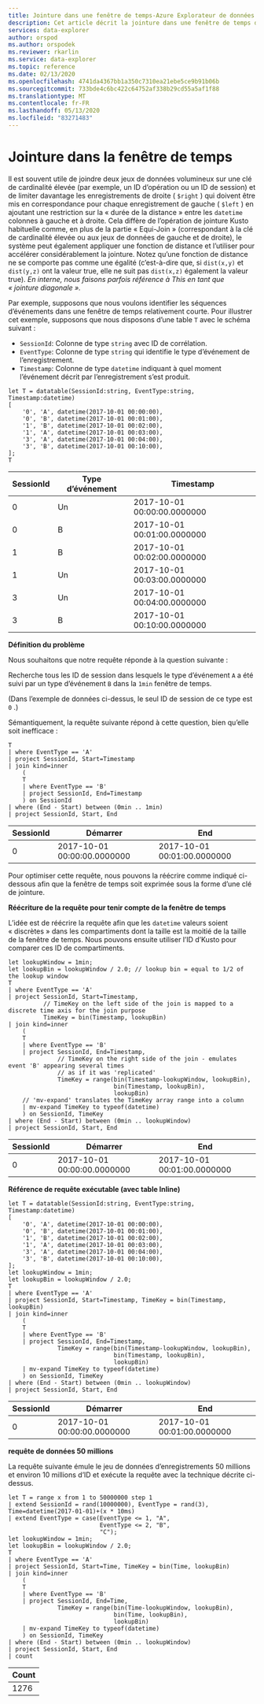 ```yaml
---
title: Jointure dans une fenêtre de temps-Azure Explorateur de données
description: Cet article décrit la jointure dans une fenêtre de temps dans Azure Explorateur de données.
services: data-explorer
author: orspod
ms.author: orspodek
ms.reviewer: rkarlin
ms.service: data-explorer
ms.topic: reference
ms.date: 02/13/2020
ms.openlocfilehash: 4741da4367bb1a350c7310ea21ebe5ce9b91b06b
ms.sourcegitcommit: 733bde4c6bc422c64752af338b29cd55a5af1f88
ms.translationtype: MT
ms.contentlocale: fr-FR
ms.lasthandoff: 05/13/2020
ms.locfileid: "83271483"
---
```

# <a name="joining-within-time-window"></a>Jointure dans la fenêtre de temps

Il est souvent utile de joindre deux jeux de données volumineux sur une clé de cardinalité élevée (par exemple, un ID d’opération ou un ID de session) et de limiter davantage les enregistrements de droite ( `$right` ) qui doivent être mis en correspondance pour chaque enregistrement de gauche ( `$left` ) en ajoutant une restriction sur la « durée de la distance » entre les `datetime` colonnes à gauche et à droite. Cela diffère de l’opération de jointure Kusto habituelle comme, en plus de la partie « Equi-Join » (correspondant à la clé de cardinalité élevée ou aux jeux de données de gauche et de droite), le système peut également appliquer une fonction de distance et l’utiliser pour accélérer considérablement la jointure. Notez qu’une fonction de distance ne se comporte pas comme une égalité (c’est-à-dire que, si `dist(x,y)` et `dist(y,z)` ont la valeur true, elle ne suit pas `dist(x,z)` également la valeur true). *En interne, nous faisons parfois référence à This en tant que « jointure diagonale ».*

Par exemple, supposons que nous voulons identifier les séquences d’événements dans une fenêtre de temps relativement courte. Pour illustrer cet exemple, supposons que nous disposons d’une table `T` avec le schéma suivant :

- `SessionId`: Colonne de type `string` avec ID de corrélation.
- `EventType`: Colonne de type `string` qui identifie le type d’événement de l’enregistrement.
- `Timestamp`: Colonne de type `datetime` indiquant à quel moment l’événement décrit par l’enregistrement s’est produit.

<!-- csl: https://help.kusto.windows.net:443/Samples -->
```kusto
let T = datatable(SessionId:string, EventType:string, Timestamp:datetime)
[
    '0', 'A', datetime(2017-10-01 00:00:00),
    '0', 'B', datetime(2017-10-01 00:01:00),
    '1', 'B', datetime(2017-10-01 00:02:00),
    '1', 'A', datetime(2017-10-01 00:03:00),
    '3', 'A', datetime(2017-10-01 00:04:00),
    '3', 'B', datetime(2017-10-01 00:10:00),
];
T
```

|SessionId|Type d’événement|Timestamp|
|---|---|---|
|0|Un|2017-10-01 00:00:00.0000000|
|0|B|2017-10-01 00:01:00.0000000|
|1|B|2017-10-01 00:02:00.0000000|
|1|Un|2017-10-01 00:03:00.0000000|
|3|Un|2017-10-01 00:04:00.0000000|
|3|B|2017-10-01 00:10:00.0000000|


**Définition du problème**

Nous souhaitons que notre requête réponde à la question suivante :

   Recherche tous les ID de session dans lesquels le type d’événement `A` a été suivi par un type d’événement `B` dans la `1min` fenêtre de temps.

(Dans l’exemple de données ci-dessus, le seul ID de session de ce type est `0` .)

Sémantiquement, la requête suivante répond à cette question, bien qu’elle soit inefficace :

```kusto
T 
| where EventType == 'A'
| project SessionId, Start=Timestamp
| join kind=inner
    (
    T 
    | where EventType == 'B'
    | project SessionId, End=Timestamp
    ) on SessionId
| where (End - Start) between (0min .. 1min)
| project SessionId, Start, End 

```

|SessionId|Démarrer|End|
|---|---|---|
|0|2017-10-01 00:00:00.0000000|2017-10-01 00:01:00.0000000|

Pour optimiser cette requête, nous pouvons la réécrire comme indiqué ci-dessous afin que la fenêtre de temps soit exprimée sous la forme d’une clé de jointure.

**Réécriture de la requête pour tenir compte de la fenêtre de temps**

L’idée est de réécrire la requête afin que les `datetime` valeurs soient « discrètes » dans les compartiments dont la taille est la moitié de la taille de la fenêtre de temps.
Nous pouvons ensuite utiliser l’ID d’Kusto pour comparer ces ID de compartiments.

```kusto
let lookupWindow = 1min;
let lookupBin = lookupWindow / 2.0; // lookup bin = equal to 1/2 of the lookup window
T 
| where EventType == 'A'
| project SessionId, Start=Timestamp,
          // TimeKey on the left side of the join is mapped to a discrete time axis for the join purpose
          TimeKey = bin(Timestamp, lookupBin)
| join kind=inner
    (
    T 
    | where EventType == 'B'
    | project SessionId, End=Timestamp,
              // TimeKey on the right side of the join - emulates event 'B' appearing several times
              // as if it was 'replicated'
              TimeKey = range(bin(Timestamp-lookupWindow, lookupBin),
                              bin(Timestamp, lookupBin),
                              lookupBin)
    // 'mv-expand' translates the TimeKey array range into a column
    | mv-expand TimeKey to typeof(datetime)
    ) on SessionId, TimeKey 
| where (End - Start) between (0min .. lookupWindow)
| project SessionId, Start, End 
```

|SessionId|Démarrer|End|
|---|---|---|
|0|2017-10-01 00:00:00.0000000|2017-10-01 00:01:00.0000000|

**Référence de requête exécutable (avec table Inline)**

<!-- csl: https://help.kusto.windows.net:443/Samples -->
```kusto
let T = datatable(SessionId:string, EventType:string, Timestamp:datetime)
[
    '0', 'A', datetime(2017-10-01 00:00:00),
    '0', 'B', datetime(2017-10-01 00:01:00),
    '1', 'B', datetime(2017-10-01 00:02:00),
    '1', 'A', datetime(2017-10-01 00:03:00),
    '3', 'A', datetime(2017-10-01 00:04:00),
    '3', 'B', datetime(2017-10-01 00:10:00),
];
let lookupWindow = 1min;
let lookupBin = lookupWindow / 2.0;
T 
| where EventType == 'A'
| project SessionId, Start=Timestamp, TimeKey = bin(Timestamp, lookupBin)
| join kind=inner
    (
    T 
    | where EventType == 'B'
    | project SessionId, End=Timestamp,
              TimeKey = range(bin(Timestamp-lookupWindow, lookupBin),
                              bin(Timestamp, lookupBin),
                              lookupBin)
    | mv-expand TimeKey to typeof(datetime)
    ) on SessionId, TimeKey 
| where (End - Start) between (0min .. lookupWindow)
| project SessionId, Start, End 
```

|SessionId|Démarrer|End|
|---|---|---|
|0|2017-10-01 00:00:00.0000000|2017-10-01 00:01:00.0000000|


**requête de données 50 millions**

La requête suivante émule le jeu de données d’enregistrements 50 millions et environ 10 millions d’ID et exécute la requête avec la technique décrite ci-dessus.

<!-- csl: https://help.kusto.windows.net:443/Samples -->
```kusto
let T = range x from 1 to 50000000 step 1
| extend SessionId = rand(10000000), EventType = rand(3), Time=datetime(2017-01-01)+(x * 10ms)
| extend EventType = case(EventType <= 1, "A",
                          EventType <= 2, "B",
                          "C");
let lookupWindow = 1min;
let lookupBin = lookupWindow / 2.0;
T 
| where EventType == 'A'
| project SessionId, Start=Time, TimeKey = bin(Time, lookupBin)
| join kind=inner
    (
    T 
    | where EventType == 'B'
    | project SessionId, End=Time, 
              TimeKey = range(bin(Time-lookupWindow, lookupBin), 
                              bin(Time, lookupBin),
                              lookupBin)
    | mv-expand TimeKey to typeof(datetime)
    ) on SessionId, TimeKey 
| where (End - Start) between (0min .. lookupWindow)
| project SessionId, Start, End 
| count 
```

|Count|
|---|
|1276|
